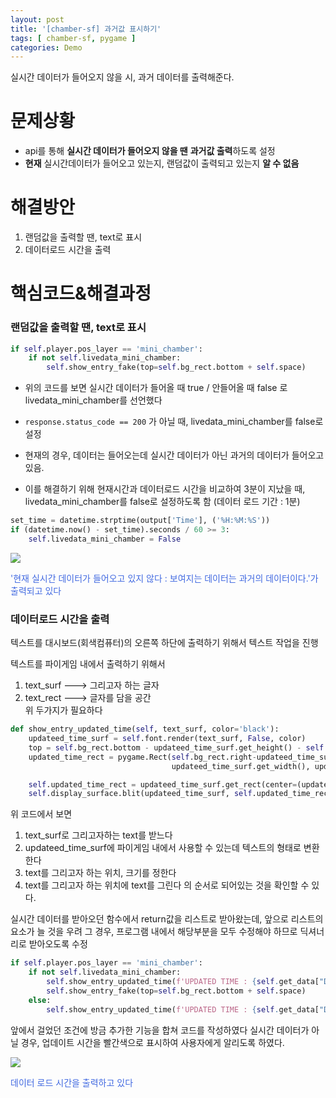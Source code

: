 ```yaml
---
layout: post
title: '[chamber-sf] 과거값 표시하기'
tags: [ chamber-sf, pygame ]
categories: Demo
---
```

실시간 데이터가 들어오지 않을 시, 과거 데이터를 출력해준다. 


# 문제상황
- api를 통해 **실시간 데이터가 들어오지 않을 땐** **과거값 출력**하도록 설정
- **현재** 실시간데이터가 들어오고 있는지, 랜덤값이 출력되고 있는지 **알 수 없음**

# 해결방안

1. 랜덤값을 출력할 땐, text로 표시
2. 데이터로드 시간을 출력

# 핵심코드&해결과정

### 랜덤값을 출력할 땐, text로 표시

```python
if self.player.pos_layer == 'mini_chamber':
    if not self.livedata_mini_chamber:
        self.show_entry_fake(top=self.bg_rect.bottom + self.space)
```

- 위의 코드를 보면 실시간 데이터가 들어올 때 true / 안들어올 때 false 로 livedata_mini_chamber를 선언했다


- `response.status_code == 200` 가 아닐 때, livedata_mini_chamber를 false로 설정
- 현재의 경우, 데이터는 들어오는데 실시간 데이터가 아닌 과거의 데이터가 들어오고 있음.
- 이를 해결하기 위해 현재시간과 데이터로드 시간을 비교하여 3분이 지났을 때, livedata_mini_chamber를 false로 설정하도록 함
  (데이터 로드 기간 : 1분)

```python
set_time = datetime.strptime(output['Time'], ('%H:%M:%S'))
if (datetime.now() - set_time).seconds / 60 >= 3:
    self.livedata_mini_chamber = False
```

<img src="https://Yanghuiwon22.github.io/assets/img/feature-img/2024-08-20-1.png">
<p style="color: royalblue">'현재 실시간 데이터가 들어오고 있지 않다 : 보여지는 데이터는 과거의 데이터이다.'가 출력되고 있다</p>

### 데이터로드 시간을 출력

텍스트를 대시보드(회색컴퓨터)의 오른쪽 하단에 출력하기 위해서 텍스트 작업을 진행

텍스트를 파이게임 내에서 출력하기 위해서
1. text_surf  ---> 그리고자 하는 글자
2. text_rect  ---> 글자를 담을 공간 <br>
위 두가지가 필요하다

```python
def show_entry_updated_time(self, text_surf, color='black'):
    updateed_time_surf = self.font.render(text_surf, False, color)
    top = self.bg_rect.bottom - updateed_time_surf.get_height() - self.space*3
    updated_time_rect = pygame.Rect(self.bg_rect.right-updateed_time_surf.get_width()-self.space*3, top,
                                    updateed_time_surf.get_width(), updateed_time_surf.get_height())

    self.updated_time_rect = updateed_time_surf.get_rect(center=(updated_time_rect.centerx, updated_time_rect.centery))
    self.display_surface.blit(updateed_time_surf, self.updated_time_rect)
```

위 코드에서 보면 
1. text_surf로 그리고자하는 text를 받느다
2. updateed_time_surf에 파이게임 내에서 사용할 수 있는데 텍스트의 형태로 변환한다
3. text를 그리고자 하는 위치, 크기를 정한다
4. text를 그리고자 하는 위치에 text를 그린다
의 순서로 되어있는 것을 확인할 수 있다.

실시간 데이터를 받아오던 함수에서 return값을 리스트로 받아왔는데, 앞으로 리스트의 요소가 늘 것을 우려
그 경우, 프로그램 내에서 해당부분을 모두 수정해야 하므로 딕셔너리로 받아오도록 수정

```python
if self.player.pos_layer == 'mini_chamber':
    if not self.livedata_mini_chamber:
        self.show_entry_updated_time(f'UPDATED TIME : {self.get_data["Date"]} {self.get_data["Time"]}', color='red')
        self.show_entry_fake(top=self.bg_rect.bottom + self.space)
    else:
        self.show_entry_updated_time(f'UPDATED TIME : {self.get_data["Date"]} {self.get_data["Time"]}', color='black')
```
앞에서 걸었던 조건에 방금 추가한 기능을 합쳐 코드를 작성하였다
실시간 데이터가 아닐 경우, 업데이트 시간을 빨간색으로 표시하여 사용자에게 알리도록 하였다.

<img src="https://Yanghuiwon22.github.io/assets/img/feature-img/2024-08-20-2.png">
<p style="color: royalblue">데이터 로드 시간을 출력하고 있다</p>
